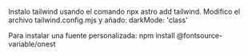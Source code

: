 
Instalo tailwind usando el comando npx astro add tailwind.
Modifico el archivo tailwind.config.mjs y añado: darkMode: 'class'

Para instalar una fuente personalizada: npm install @fontsource-variable/onest
